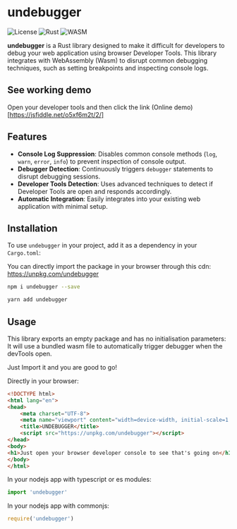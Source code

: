 # undebugger

![License](https://img.shields.io/badge/license-MIT-blue.svg)
![Rust](https://img.shields.io/badge/rust-1.50%2B-blue.svg)
![WASM](https://img.shields.io/badge/wasm-pack-0.10.1-blue.svg)

**undebugger** is a Rust library designed to make it difficult for developers to debug your web application using browser Developer Tools. This library integrates with WebAssembly (Wasm) to disrupt common debugging techniques, such as setting breakpoints and inspecting console logs.

## See working demo
Open your developer tools and then click the link
(Online demo)[https://jsfiddle.net/o5xf6m2t/2/]

## Features

- **Console Log Suppression**: Disables common console methods (`log`, `warn`, `error`, `info`) to prevent inspection of console output.
- **Debugger Detection**: Continuously triggers `debugger` statements to disrupt debugging sessions.
- **Developer Tools Detection**: Uses advanced techniques to detect if Developer Tools are open and responds accordingly.
- **Automatic Integration**: Easily integrates into your existing web application with minimal setup.

## Installation

To use `undebugger` in your project, add it as a dependency in your `Cargo.toml`:

You can directly import the package in your browser through this cdn: https://unpkg.com/undebugger

```bash
npm i undebugger --save
```

```bash
yarn add undebugger
```

## Usage
This library exports an empty package and has no initialisation parameters:
It will use a bundled wasm file to automatically trigger debugger when the devTools open.

Just Import it and you are good to go!

Directly in your browser:
```html
<!DOCTYPE html>
<html lang="en">
<head>
    <meta charset="UTF-8">
    <meta name="viewport" content="width=device-width, initial-scale=1.0">
    <title>UNDEBUGGER</title>
    <script src="https://unpkg.com/undebugger"></script>
</head>
<body>
<h1>Just open your browser developer console to see that's going on</h1>
</body>
</html>
```

In your nodejs app with typescript or es modules:
```typescript
import 'undebugger'
```

In your nodejs app with commonjs:
```typescript
require('undebugger')
```
